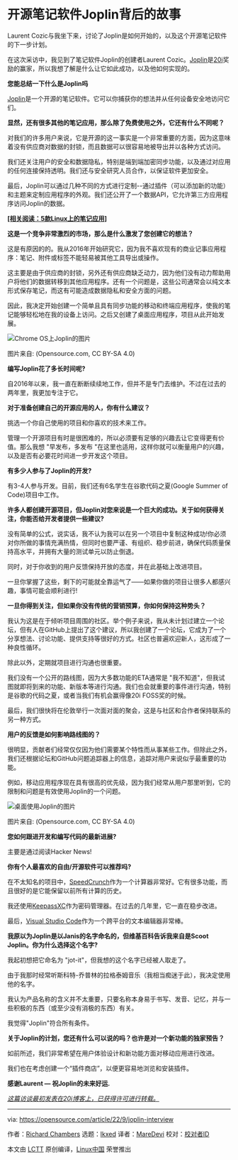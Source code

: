 [#]: subject: "The story behind Joplin, the open source note-taking app"
[#]: via: "https://opensource.com/article/22/9/joplin-interview"
[#]: author: "Richard Chambers https://opensource.com/users/20i"
[#]: collector: "lkxed"
[#]: translator: "MareDevi"
[#]: reviewer: " "
[#]: publisher: " "
[#]: url: " "

开源笔记软件Joplin背后的故事
======
Laurent Cozic与我坐下来，讨论了Joplin是如何开始的，以及这个开源笔记软件的下一步计划。  

在这次采访中，我见到了笔记软件Joplin的创建者Laurent Cozic。[Joplin][2]是[20i][3]奖励的赢家，所以我想了解是什么让它如此成功，以及他如何实现的。  


**您能总结一下什么是Joplin吗**

[Joplin][4]是一个开源的笔记软件。它可以你捕获你的想法并从任何设备安全地访问它们。  


**显然，还有很多其他的笔记应用，那么除了免费使用之外，它还有什么不同呢？**

对我们的许多用户来说，它是开源的这一事实是一个非常重要的方面，因为这意味着没有供应商对数据的封锁，而且数据可以很容易地被导出并以各种方式访问。  

我们还关注用户的安全和数据隐私，特别是端到端加密同步功能，以及通过对应用的任何连接保持透明。我们还与安全研究人员合作，以保证软件更加安全。  

最后，Joplin可以通过几种不同的方式进行定制--通过插件（可以添加新的功能）和主题来定制应用程序的外观。我们还公开了一个数据API，它允许第三方应用程序访问Joplin的数据。  


**[[相关阅读：5款Linux上的笔记应用]][5]**

**这是一个竞争非常激烈的市场，那么是什么激发了您创建它的想法？**

这是有原因的的。我从2016年开始研究它，因为我不喜欢现有的商业记事应用程序：笔记、附件或标签不能轻易被其他工具导出或操作。  
 
这主要是由于供应商的封锁，另外还有供应商缺乏动力，因为他们没有动力帮助用户将他们的数据转移到其他应用程序。还有一个问题是，这些公司通常会以纯文本形式保存笔记，而这有可能造成数据隐私和安全方面的问题。  

因此，我决定开始创建一个简单且具有同步功能的移动和终端应用程序，使我的笔记能够轻松地在我的设备上访问。之后又创建了桌面应用程序，项目从此开始发展。  


![Chrome OS上Joplin的图片][6]

图片来自: (Opensource.com, CC BY-SA 4.0)

**编写Joplin花了多长时间呢?**

自2016年以来，我一直在断断续续地工作，但并不是专门去维护。不过在过去的两年里，我更加专注于它。  

**对于准备创建自己的开源应用的人，你有什么建议？**

挑选一个你自己使用的项目和你喜欢的技术来工作。  

管理一个开源项目有时是很困难的，所以必须要有足够的兴趣去让它变得更有价值。那么我想 "早发布，多发布 "在这里也适用，这样你就可以衡量用户的兴趣，以及是否有必要花时间进一步开发这个项目。  


**有多少人参与了Joplin的开发?**

有3-4人参与开发。目前，我们还有6名学生在谷歌代码之夏(Google Summer of Code)项目中工作。  

**许多人都创建开源项目，但Joplin对您来说是一个巨大的成功。关于如何获得关注，你能否给开发者提供一些建议?**

没有简单的公式，说实话，我不认为我可以在另一个项目中复制这种成功!你必须对你所做的事情充满热情，但同时也要严谨、有组织、稳步前进，确保代码质量保持高水平，并拥有大量的测试单元以防止倒退。  

同时，对于你收到的用户反馈保持开放的态度，并在此基础上改进项目。  

一旦你掌握了这些，剩下的可能就全靠运气了——如果你做的项目让很多人都感兴趣，事情可能会顺利进行!  

**一旦你得到关注，但如果你没有传统的营销预算，你如何保持这种势头？** 

我认为这是在于倾听项目周围的社区。举个例子来说，我从未计划过建立一个论坛，但有人在GitHub上提出了这个建议，所以我创建了一个论坛，它成为了一个分享想法、讨论功能、提供支持等很好的方式。社区也普遍欢迎新人，这形成了一种良性循环。  

除此以外，定期就项目进行沟通也很重要。  

我们没有一个公开的路线图，因为大多数功能的ETA通常是 "我不知道"，但我试图就即将到来的功能、新版本等进行沟通。我们也会就重要的事件进行沟通，特别是谷歌的代码之夏，或者当我们有机会赢得像20i FOSS奖的时候。  

最后，我们很快将在伦敦举行一次面对面的聚会，这是与社区和合作者保持联系的另一种方式。  

**用户的反馈是如何影响路线图的？**

很明显，贡献者们经常仅仅因为他们需要某个特性而从事某些工作。但除此之外，我们还根据论坛和GitHub问题追踪器上的信息，追踪对用户来说似乎最重要的功能。  

例如，移动应用程序现在具有很高的优先级，因为我们经常从用户那里听到，它的限制和问题是有效使用Joplin的一个问题。  

![桌面使用Joplin的图片][8]

图片来自: (Opensource.com, CC BY-SA 4.0)

**您如何跟进开发和编写代码的最新进展?**

主要是通过阅读Hacker News!

**你有个人最喜欢的自由/开源软件可以推荐吗?**

在不太知名的项目中，[SpeedCrunch][9]作为一个计算器非常好。它有很多功能，而且很好的是它能保留以前所有计算的历史。  

我还使用[KeepassXC][10]作为密码管理器。在过去的几年里，它一直在稳步改进。  

最后，[Visual Studio Code][11]作为一个跨平台的文本编辑器非常棒。  

**我原以为Joplin是以Janis的名字命名的，但维基百科告诉我来自是Scoot Joplin。你为什么选择这个名字?**

我起初想把它命名为 "jot-it"，但我想的这个名字已经被人取走了。  

由于我那时经常听斯科特-乔普林的拉格泰姆音乐（我相当痴迷于此），我决定使用他的名字。  

我认为产品名称的含义并不太重要，只要名称本身易于书写、发音、记忆，并与一些积极的东西（或至少没有消极的东西）有关。  

我觉得"Joplin"符合所有条件。  

**关于Joplin的计划，您还有什么可以说的吗？也许是对一个新功能的独家预告？**

如前所述，我们非常希望在用户体验设计和新功能方面对移动应用进行改进。  

我们也在考虑创建一个“插件商店”，以便更容易地浏览和安装插件。  

**感谢Laurent — 祝Joplin的未来好运.**

*[这篇访谈最初发表在20i博客上，已获得许可进行转载。][12]*

--------------------------------------------------------------------------------

via: https://opensource.com/article/22/9/joplin-interview

作者：[Richard Chambers][a]
选题：[lkxed][b]
译者：[MareDevi](https://github.com/MareDevi)
校对：[校对者ID](https://github.com/校对者ID)

本文由 [LCTT](https://github.com/LCTT/TranslateProject) 原创编译，[Linux中国](https://linux.cn/) 荣誉推出

[a]: https://opensource.com/users/20i
[b]: https://github.com/lkxed
[1]: https://opensource.com/sites/default/files/lead-images/wfh_work_home_laptop_work.png
[2]: https://joplinapp.org/
[3]: https://www.20i.com/foss-awards/winners
[4]: https://opensource.com/article/19/1/productivity-tool-joplin
[5]: https://opensource.com/article/22/8/note-taking-apps-linux
[6]: https://opensource.com/sites/default/files/2022-09/joplin-chrome-os.png
[7]: https://opensource.com/article/21/10/google-summer-code
[8]: https://opensource.com/sites/default/files/2022-09/joplin-desktop.png
[9]: https://heldercorreia.bitbucket.io/speedcrunch/
[10]: https://opensource.com/article/18/12/keepassx-security-best-practices
[11]: https://opensource.com/article/20/6/open-source-alternatives-vs-code
[12]: https://www.20i.com/blog/joplin-creator-laurent-cozic/
